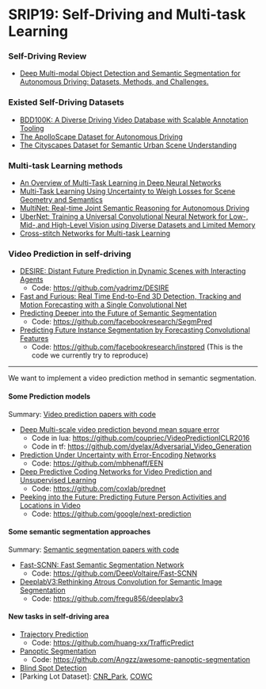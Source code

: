 # SRIP19: Self-Driving and Multi-task Learning
### Self-Driving Review
+ [Deep Multi-modal Object Detection and Semantic Segmentation for Autonomous Driving: Datasets, Methods, and Challenges.](https://arxiv.org/pdf/1902.07830.pdf)
### Existed Self-Driving Datasets
+ [BDD100K: A Diverse Driving Video Database with Scalable Annotation Tooling](https://arxiv.org/pdf/1805.04687.pdf)
+ [The ApolloScape Dataset for Autonomous Driving](https://ieeexplore.ieee.org/stamp/stamp.jsp?tp=&arnumber=8575295&tag=1)
+ [The Cityscapes Dataset for Semantic Urban Scene Understanding](https://www.cityscapes-dataset.com/wordpress/wp-content/papercite-data/pdf/cordts2016cityscapes.pdf)
### Multi-task Learning methods
+ [An Overview of Multi-Task Learning in Deep Neural Networks](https://arxiv.org/pdf/1706.05098.pdf)
+ [Multi-Task Learning Using Uncertainty to Weigh Losses for Scene Geometry and Semantics](http://openaccess.thecvf.com/content_cvpr_2018/papers/Kendall_Multi-Task_Learning_Using_CVPR_2018_paper.pdf)
+ [MultiNet: Real-time Joint Semantic Reasoning for Autonomous Driving](https://arxiv.org/pdf/1612.07695.pdf)
+ [UberNet: Training a Universal Convolutional Neural Network for Low-, Mid-,and High-Level Vision using Diverse Datasets and Limited Memory](http://openaccess.thecvf.com/content_cvpr_2017/papers/Kokkinos_Ubernet_Training_a_CVPR_2017_paper.pdf)
+ [Cross-stitch Networks for Multi-task Learning](http://openaccess.thecvf.com/content_cvpr_2017/papers/Kokkinos_Ubernet_Training_a_CVPR_2017_paper.pdf)
### Video Prediction in self-driving
+ [DESIRE: Distant Future Prediction in Dynamic Scenes with Interacting Agents](http://openaccess.thecvf.com/content_cvpr_2017/papers/Lee_DESIRE_Distant_Future_CVPR_2017_paper.pdf)
	+ Code: https://github.com/yadrimz/DESIRE
+ [Fast and Furious: Real Time End-to-End 3D Detection, Tracking and Motion
Forecasting with a Single Convolutional Net](http://openaccess.thecvf.com/content_cvpr_2018/papers/Luo_Fast_and_Furious_CVPR_2018_paper.pdf)
+ [Predicting Deeper into the Future of Semantic Segmentation](http://openaccess.thecvf.com/content_ICCV_2017/papers/Luc_Predicting_Deeper_Into_ICCV_2017_paper.pdf)
	+ Code: https://github.com/facebookresearch/SegmPred
+ [Predicting Future Instance Segmentation by Forecasting Convolutional Features](https://arxiv.org/pdf/1803.11496.pdf)
	+ Code: https://github.com/facebookresearch/instpred (This is the code we currently try to reproduce)
----
We want to implement a video prediction method in semantic segmentation.
#### Some Prediction models
Summary: [Video prediction papers with code](https://paperswithcode.com/task/video-prediction)
+ [Deep Multi-scale video prediction beyond mean square error](https://arxiv.org/pdf/1511.05440.pdf)
	+ Code in lua: https://github.com/coupriec/VideoPredictionICLR2016 
	+ Code in tf: https://github.com/dyelax/Adversarial_Video_Generation
+ [Prediction Under Uncertainty with Error-Encoding Networks](https://arxiv.org/pdf/1711.04994.pdf)
	+ Code: https://github.com/mbhenaff/EEN
+ [Deep Predictive Coding Networks for Video Prediction and Unsupervised Learning](https://arxiv.org/pdf/1605.08104.pdf)
	+ Code: https://github.com/coxlab/prednet
+ [Peeking into the Future: Predicting Future Person Activities and Locations in Video](https://arxiv.org/pdf/1902.03748.pdf)
	+ Code: https://github.com/google/next-prediction
#### Some semantic segmentation approaches
Summary: [Semantic segmentation papers with code](https://paperswithcode.com/task/semantic-segmentation)
+ [Fast-SCNN: Fast Semantic Segmentation Network](https://arxiv.org/pdf/1902.04502.pdf)
	+ Code: https://github.com/DeepVoltaire/Fast-SCNN
+ [DeeplabV3:Rethinking Atrous Convolution for Semantic Image Segmentation](https://arxiv.org/pdf/1706.05587.pdf)
	+ Code: https://github.com/fregu856/deeplabv3
#### New tasks in self-driving area
+ [Trajectory Prediction](https://arxiv.org/pdf/1811.02146.pdf)
	+ Code: https://github.com/huang-xx/TrafficPredict
+ [Panoptic Segmentation](https://arxiv.org/pdf/1801.00868.pdf)
	+ Code: https://github.com/Angzz/awesome-panoptic-segmentation
+ [Blind Spot Detection](https://link.springer.com/article/10.1007/s42154-018-0036-6)
+ [Parking Lot Dataset]: [CNR_Park](http://cnrpark.it/), [COWC](https://gdo152.llnl.gov/cowc/)
